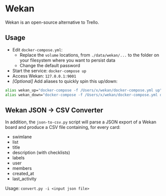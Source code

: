# Wekan

Wekan is an open-source alternative to Trello.


## Usage

* Edit `docker-compose.yml`:
    * Replace the `volume` locations, from `./data/wekan/...` to the folder on your filesystem where you want to persist data
    * Change the default password
* Start the service: `docker-compose up`
* Access Wekan: `127.0.0.1:9001`
* *[Optional]* Add aliases to quickly spin this up/down:
```bash
alias wekan_up="docker-compose -f /Users/x/wekan/docker-compose.yml up"
alias wekan_down="docker-compose -f /Users/x/wekan/docker-compose.yml down"
```


## Wekan JSON -> CSV Converter

In addition, the `json-to-csv.py` script will parse a JSON export of a Wekan board and produce a CSV file containing, for every card:
* swimlane
* list
* title
* description (with checklists)
* labels
* user
* members
* created_at
* last_activity

Usage: `convert.py -i <input json file>`
